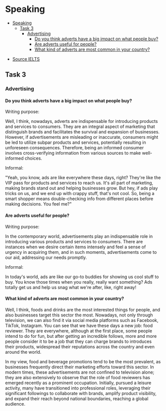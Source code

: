 # Speaking

<!--toc:start-->
- [Speaking](#speaking)
  - [Task 3](#task-3)
    - [Advertising](#advertising)
      - [Do you think adverts have a big impact on what people buy?](#do-you-think-adverts-have-a-big-impact-on-what-people-buy)
      - [Are adverts useful for people?](#are-adverts-useful-for-people)
      - [What kind of adverts are most common in your country?](#what-kind-of-adverts-are-most-common-in-your-country)
<!--toc:end-->

- [Source IELTS](https://www.ieltsliz.com)

## Task 3

### Advertising 

#### Do you think adverts have a big impact on what people buy? 

Writing purpose:

Well, I think, nowadays, adverts are indispensable for introducing products and services to consumers. They are an integral aspect of marketing that distinguish brands and facilitates the survival and expansion of businesses. However, if advertisements are misleading or inaccurate, consumers might be led to utilize subpar products and services, potentially resulting in unforeseen consequences. Therefore, being an informed consumer involves cross-verifying information from various sources to make well-informed choices. 

Informal:

"Yeah, you know, ads are like everywhere these days, right? They're like the VIP pass for products and services to reach us. It's all part of marketing, making brands stand out and helping businesses grow. But hey, if ads play tricks on us, and we end up with crappy stuff, that's not cool. So, being a smart shopper means double-checking info from different places before making decisions. You feel me?"

#### Are adverts useful for people? 

Writing purpose:

In the contemporary world, advertisements play an indispensable role in introducing various products and services to consumers. There are instances when we desire certain items intensely and feel a sense of urgency in acquiring them, and in such moments, advertisements come to our aid, addressing our needs promptly.

Informal:

In today's world, ads are like our go-to buddies for showing us cool stuff to buy. You know those times when you really, really want something? Ads totally get us and help us snag what we're after, like, right away!

#### What kind of adverts are most common in your country?

Well, I think, foods and drinks are the most interested things for people, and also businesses target this sector the most. Nowadays, not only through television, we can also find it via social media platforms such as Facebook, TikTok, Instagram. You can see that we have these days a new job: food reviewer. They are everywhere, although at the first place, some people intend to do for fun, but after getting an incredible follows, more and more people consider it to be a job that they can charge brands to introduces their products, widespread their reputations across the country and even around the world.

In my view, food and beverage promotions tend to be the most prevalent, as businesses frequently direct their marketing efforts toward this sector. In modern times, these advertisements are not confined to television alone; they are also extensively to observe that the role of food reviewers has emerged recently as a prominent occupation. Initially, pursued a leisure activity, many have transitioned into professional roles, leveraging their significant followings to collaborate with brands, amplify product visibility, and expand their reach beyond national boundaries, reaching a global audience.
